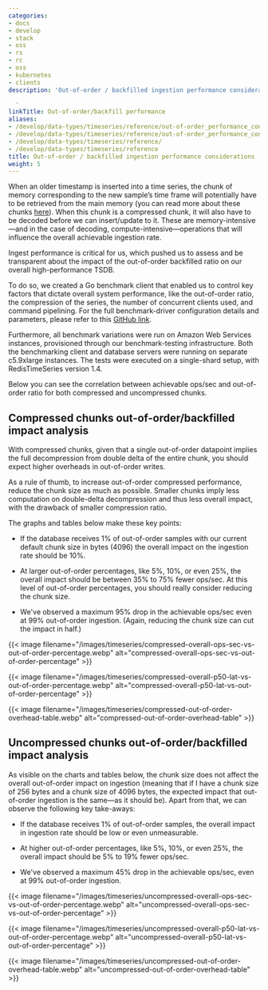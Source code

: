 ```yaml
---
categories:
- docs
- develop
- stack
- oss
- rs
- rc
- oss
- kubernetes
- clients
description: 'Out-of-order / backfilled ingestion performance considerations

  '
linkTitle: Out-of-order/backfill performance
aliases:
- /develop/data-types/timeseries/reference/out-of-order_performance_considerations
- /develop/data-types/timeseries/reference/out-of-order_performance_considerations/
- /develop/data-types/timeseries/reference/
- /develop/data-types/timeseries/reference
title: Out-of-order / backfilled ingestion performance considerations
weight: 5
---
```


When an older timestamp is inserted into a time series, the chunk of memory corresponding to the new sample’s time frame will potentially have to be retrieved from the main memory (you can read more about these chunks [here](https://redislabs.com/blog/redistimeseries-ga-making-4th-dimension-truly-immersive/)). When this chunk is a compressed chunk, it will also have to be decoded before we can insert/update to it. These are memory-intensive—and in the case of decoding, compute-intensive—operations that will influence the overall achievable ingestion rate. 


Ingest performance is critical for us, which pushed  us to assess and be transparent about the impact of the out-of-order backfilled ratio on our overall high-performance TSDB.


To do so, we created a Go benchmark client that enabled us to control key factors that dictate overall system performance, like the out-of-order ratio, the compression of the series, the number of concurrent clients used, and command pipelining. For the full benchmark-driver configuration details and parameters, please refer to this [GitHub link](https://github.com/RedisTimeSeries/redistimeseries-ooo-benchmark).


Furthermore, all benchmark variations were run on Amazon Web Services instances, provisioned through our benchmark-testing infrastructure. Both the benchmarking client and database servers were running on separate c5.9xlarge instances. The tests were executed on a single-shard setup, with RedisTimeSeries version 1.4.


Below you can see the correlation between achievable ops/sec and out-of-order ratio for both compressed and uncompressed chunks.


## Compressed chunks out-of-order/backfilled impact analysis

With compressed chunks, given that a single out-of-order datapoint implies the full decompression from double delta of the entire chunk, you should expect higher overheads in out-of-order writes. 

As a rule of thumb, to increase out-of-order compressed performance, reduce the chunk size as much as possible. Smaller chunks imply less computation on double-delta decompression and thus less overall impact, with the drawback of smaller compression ratio.

The graphs and tables below make these key points:

- If the database receives 1% of out-of-order samples with our current default chunk size in bytes (4096) the overall impact on the ingestion rate should be 10%.

- At larger out-of-order percentages, like 5%, 10%, or even 25%, the overall impact should be between 35% to 75% fewer ops/sec. At this level of out-of-order percentages, you should really consider reducing the chunk size.

- We've observed a maximum 95% drop in the achievable ops/sec even at 99% out-of-order ingestion. (Again, reducing the chunk size can cut the impact in half.)

{{< image filename="/images/timeseries/compressed-overall-ops-sec-vs-out-of-order-percentage.webp" alt="compressed-overall-ops-sec-vs-out-of-order-percentage" >}}

{{< image filename="/images/timeseries/compressed-overall-p50-lat-vs-out-of-order-percentage.webp" alt="compressed-overall-p50-lat-vs-out-of-order-percentage" >}}

{{< image filename="/images/timeseries/compressed-out-of-order-overhead-table.webp" alt="compressed-out-of-order-overhead-table" >}}

## Uncompressed chunks out-of-order/backfilled impact analysis

As visible on the charts and tables below, the chunk size does not affect the overall out-of-order impact on ingestion (meaning that if I have a chunk size of 256 bytes and a chunk size of 4096 bytes, the expected impact that out-of-order ingestion is the same—as it should be). 
Apart from that, we can observe the following key take-aways:

- If the database receives 1% of out-of-order samples, the overall impact in ingestion rate should be low or even unmeasurable.

- At higher out-of-order percentages, like  5%, 10%, or even 25%, the overall impact should be 5% to 19% fewer ops/sec.

- We've observed a maximum 45% drop in the achievable ops/sec, even at 99% out-of-order ingestion.

{{< image filename="/images/timeseries/uncompressed-overall-ops-sec-vs-out-of-order-percentage.webp" alt="uncompressed-overall-ops-sec-vs-out-of-order-percentage" >}}

{{< image filename="/images/timeseries/uncompressed-overall-p50-lat-vs-out-of-order-percentage.webp" alt="uncompressed-overall-p50-lat-vs-out-of-order-percentage" >}}

{{< image filename="/images/timeseries/uncompressed-out-of-order-overhead-table.webp" alt="uncompressed-out-of-order-overhead-table" >}}

